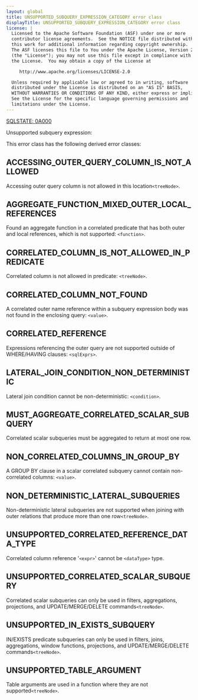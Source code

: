 ```yaml
---
layout: global
title: UNSUPPORTED_SUBQUERY_EXPRESSION_CATEGORY error class
displayTitle: UNSUPPORTED_SUBQUERY_EXPRESSION_CATEGORY error class
license: |
  Licensed to the Apache Software Foundation (ASF) under one or more
  contributor license agreements.  See the NOTICE file distributed with
  this work for additional information regarding copyright ownership.
  The ASF licenses this file to You under the Apache License, Version 2.0
  (the "License"); you may not use this file except in compliance with
  the License.  You may obtain a copy of the License at

     http://www.apache.org/licenses/LICENSE-2.0

  Unless required by applicable law or agreed to in writing, software
  distributed under the License is distributed on an "AS IS" BASIS,
  WITHOUT WARRANTIES OR CONDITIONS OF ANY KIND, either express or implied.
  See the License for the specific language governing permissions and
  limitations under the License.
---
```


<!--
  DO NOT EDIT THIS FILE.
  It was generated automatically by `org.apache.spark.SparkThrowableSuite`.
-->

[SQLSTATE: 0A000](sql-error-conditions-sqlstates.html#class-0A-feature-not-supported)

Unsupported subquery expression:

This error class has the following derived error classes:

## ACCESSING_OUTER_QUERY_COLUMN_IS_NOT_ALLOWED

Accessing outer query column is not allowed in this location`<treeNode>`.

## AGGREGATE_FUNCTION_MIXED_OUTER_LOCAL_REFERENCES

Found an aggregate function in a correlated predicate that has both outer and local references, which is not supported: `<function>`.

## CORRELATED_COLUMN_IS_NOT_ALLOWED_IN_PREDICATE

Correlated column is not allowed in predicate: `<treeNode>`.

## CORRELATED_COLUMN_NOT_FOUND

A correlated outer name reference within a subquery expression body was not found in the enclosing query: `<value>`.

## CORRELATED_REFERENCE

Expressions referencing the outer query are not supported outside of WHERE/HAVING clauses: `<sqlExprs>`.

## LATERAL_JOIN_CONDITION_NON_DETERMINISTIC

Lateral join condition cannot be non-deterministic: `<condition>`.

## MUST_AGGREGATE_CORRELATED_SCALAR_SUBQUERY

Correlated scalar subqueries must be aggregated to return at most one row.

## NON_CORRELATED_COLUMNS_IN_GROUP_BY

A GROUP BY clause in a scalar correlated subquery cannot contain non-correlated columns: `<value>`.

## NON_DETERMINISTIC_LATERAL_SUBQUERIES

Non-deterministic lateral subqueries are not supported when joining with outer relations that produce more than one row`<treeNode>`.

## UNSUPPORTED_CORRELATED_REFERENCE_DATA_TYPE

Correlated column reference '`<expr>`' cannot be `<dataType>` type.

## UNSUPPORTED_CORRELATED_SCALAR_SUBQUERY

Correlated scalar subqueries can only be used in filters, aggregations, projections, and UPDATE/MERGE/DELETE commands`<treeNode>`.

## UNSUPPORTED_IN_EXISTS_SUBQUERY

IN/EXISTS predicate subqueries can only be used in filters, joins, aggregations, window functions, projections, and UPDATE/MERGE/DELETE commands`<treeNode>`.

## UNSUPPORTED_TABLE_ARGUMENT

Table arguments are used in a function where they are not supported`<treeNode>`.


